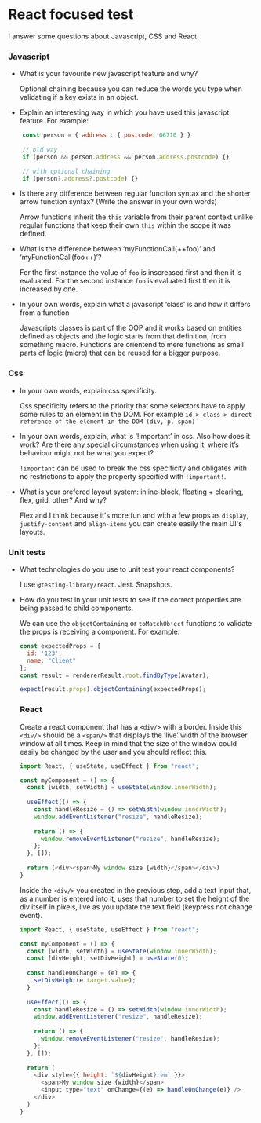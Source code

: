 # React focused test
I answer some questions about Javascript, CSS and React

### Javascript ###
* What is your favourite new javascript feature and why?

  Optional chaining because you can reduce the words you type when validating if a key exists in an object.

* Explain an interesting way in which you have used this javascript feature.
 For example: 
```javascript
    const person = { address : { postcode: 06710 } }
    
    // old way
    if (person && person.address && person.address.postcode) {}

    // with optional chaining
    if (person?.address?.postcode) {}
```

* Is there any difference between regular function syntax and the shorter arrow function syntax? (Write the answer in your own words)

  Arrow functions inherit the `this` variable from their parent context unlike regular functions that keep their own `this` within the scope it was defined.

* What is the difference between ‘myFunctionCall(++foo)’ and ‘myFunctionCall(foo++)’?

  For the first instance the value of `foo` is inscreased first and then it is evaluated.
  For the second instance `foo` is evaluated first then it is increased by one.

* In your own words, explain what a javascript ‘class’ is and how it differs from a function

  Javascripts classes is part of the OOP and it works based on entities defined as objects and the logic starts from that definition, from something macro.
Functions are orientend to mere functions as small parts of logic (micro) that can be reused for a bigger purpose.

### Css ###
* In your own words, explain css specificity.

  Css specificity refers to the priority that some selectors have to apply some rules to an element in the DOM.
  For example `id > class > direct reference of the element in the DOM (div, p, span)`
  
* In your own words, explain, what is ‘!important’ in css.  Also how does it work?  Are there any special circumstances when using it, where it’s behaviour might not be what you expect?

  `!important` can be used to break the css specificity and obligates with no restrictions to apply the property specified with `!important!`.
  
* What is your prefered layout system: inline-block, floating + clearing, flex, grid, other?  And why?

  Flex and I think because it's more fun and with a few props as `display`, `justify-content` and `align-items` you can create easily the main UI's layouts.
 
### Unit tests ###

* What technologies do you use to unit test your react components?

  I use `@testing-library/react`. Jest. Snapshots. 
  
* How do you test in your unit tests to see if the correct properties are being passed to child components.

  We can use the `objectContaining` or `toMatchObject` functions to validate the props is receiving a component. For example:
  
  ````javascript
  const expectedProps = {
    id: '123',
    name: "Client"
  };
  const result = rendererResult.root.findByType(Avatar);
  
  expect(result.props).objectContaining(expectedProps);
    ````
  ### React ###
  
  Create a react component that has a `<div/>` with a border.
  Inside this `<div/>` should be a `<span/>` that displays the ‘live’ width of the browser window at all times.  Keep in mind that the size of the window could easily be changed by the user and you should reflect this.
  
  ````javascript
  import React, { useState, useEffect } from "react";

  const myComponent = () => {
    const [width, setWidth] = useState(window.innerWidth);
    
    useEffect(() => {
      const handleResize = () => setWidth(window.innerWidth);
      window.addEventListener("resize", handleResize);
      
      return () => {
        window.removeEventListener("resize", handleResize);
      };
    }, []);
    
    return (<div><span>My window size {width}</span></div>)
  }
  ````
  
  Inside the `<div/>` you created in the previous step, add a text input that, as a number is entered into it, uses that number to set the height of the div itself in pixels, live as you update the text field (keypress not change event).
  
  ````javascript
  import React, { useState, useEffect } from "react";

  const myComponent = () => {
    const [width, setWidth] = useState(window.innerWidth);
    const [divHeight, setDivHeight] = useState(0);
    
    const handleOnChange = (e) => {
      setDivHeight(e.target.value);
    }
    
    useEffect(() => {
      const handleResize = () => setWidth(window.innerWidth);
      window.addEventListener("resize", handleResize);
      
      return () => {
        window.removeEventListener("resize", handleResize);
      };
    }, []);
    
    return (
      <div style={{ height: `${divHeight}rem` }}>
        <span>My window size {width}</span>
        <input type="text" onChange={(e) => handleOnChange(e)} />
      </div>
    )
  }
  ````

   

   
